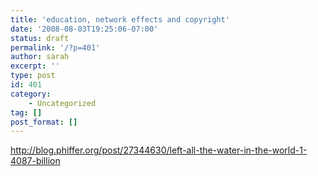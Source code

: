 ```yaml
---
title: 'education, network effects and copyright'
date: '2008-08-03T19:25:06-07:00'
status: draft
permalink: '/?p=401'
author: sarah
excerpt: ''
type: post
id: 401
category:
    - Uncategorized
tag: []
post_format: []
---
```

http://blog.phiffer.org/post/27344630/left-all-the-water-in-the-world-1-4087-billion